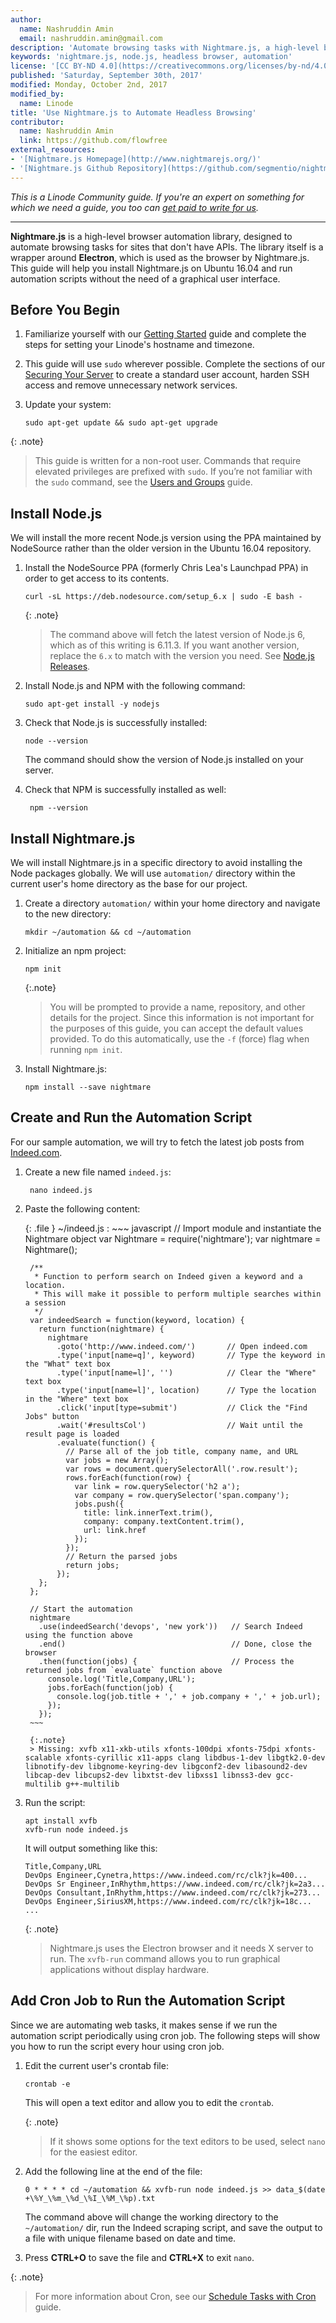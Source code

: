 ```yaml
---
author:
  name: Nashruddin Amin
  email: nashruddin.amin@gmail.com
description: 'Automate browsing tasks with Nightmare.js, a high-level browser automation library.'
keywords: 'nightmare.js, node.js, headless browser, automation'
license: '[CC BY-ND 4.0](https://creativecommons.org/licenses/by-nd/4.0)'
published: 'Saturday, September 30th, 2017'
modified: Monday, October 2nd, 2017
modified_by:
  name: Linode
title: 'Use Nightmare.js to Automate Headless Browsing'
contributor:
  name: Nashruddin Amin
  link: https://github.com/flowfree
external_resources:
- '[Nightmare.js Homepage](http://www.nightmarejs.org/)'
- '[Nightmare.js Github Repository](https://github.com/segmentio/nightmare)'
---
```


*This is a Linode Community guide. If you're an expert on something for which we need a guide, you too can [get paid to write for us](/docs/contribute).*

----


**Nightmare.js** is a high-level browser automation library, designed to automate browsing tasks for sites that don't have APIs. The library itself is a wrapper around **Electron**, which is used as the browser by Nightmare.js. This guide will help you install Nightmare.js on Ubuntu 16.04 and run automation scripts without the need of a graphical user interface.


## Before You Begin

1.  Familiarize yourself with our [Getting Started](/docs/getting-started) guide and complete the steps for setting your Linode's hostname and timezone.

2.  This guide will use `sudo` wherever possible. Complete the sections of our [Securing Your Server](/docs/security/securing-your-server) to create a standard user account, harden SSH access and remove unnecessary network services. 

3.  Update your system:

        sudo apt-get update && sudo apt-get upgrade

{: .note}
>
> This guide is written for a non-root user. Commands that require elevated privileges are prefixed with `sudo`. If you’re not familiar with the `sudo` command, see the [Users and Groups](/docs/tools-reference/linux-users-and-groups) guide.


## Install Node.js 

We will install the more recent Node.js version using the PPA maintained by NodeSource rather than the older version in the Ubuntu 16.04 repository.

1.  Install the NodeSource PPA (formerly Chris Lea's Launchpad PPA) in order to get access to its contents.

        curl -sL https://deb.nodesource.com/setup_6.x | sudo -E bash -

    {: .note}
    >
    > The command above will fetch the latest version of Node.js 6, which as of this writing is 6.11.3. If you want another version, replace the `6.x` to match with the version you need. See [Node.js Releases](https://nodejs.org/en/download/releases/).

2.  Install Node.js and NPM with the following command:

        sudo apt-get install -y nodejs

3.  Check that Node.js is successfully installed:

        node --version

    The command should show the version of Node.js installed on your server.

4. Check that NPM is successfully installed as well:

        npm --version


## Install Nightmare.js

We will install Nightmare.js in a specific directory to avoid installing the Node packages globally. We will use `automation/` directory within the current user's home directory as the base for our project.

1.  Create a directory `automation/` within your home directory and navigate to the new directory:

        mkdir ~/automation && cd ~/automation

2.  Initialize an npm project: 

        npm init 

    {:.note}
    > You will be prompted to provide a name, repository, and other details for the project. Since this information is not important for the purposes of this guide, you can accept the default values provided. To do this automatically, use the `-f` (force) flag when running `npm init`.

3.  Install Nightmare.js:

        npm install --save nightmare

## Create and Run the Automation Script

For our sample automation, we will try to fetch the latest job posts from [Indeed.com](http://indeed.com). 

1. Create a new file named `indeed.js`:

        nano indeed.js

2. Paste the following content:

    {: .file }
    ~/indeed.js
    :   ~~~ javascript
        // Import module and instantiate the Nightmare object
        var Nightmare = require('nightmare');
        var nightmare = Nightmare();

        /**
         * Function to perform search on Indeed given a keyword and a location.
         * This will make it possible to perform multiple searches within a session
         */
        var indeedSearch = function(keyword, location) {
          return function(nightmare) {
            nightmare
              .goto('http://www.indeed.com/')       // Open indeed.com
              .type('input[name=q]', keyword)       // Type the keyword in the "What" text box
              .type('input[name=l]', '')            // Clear the "Where" text box
              .type('input[name=l]', location)      // Type the location in the "Where" text box
              .click('input[type=submit')           // Click the "Find Jobs" button
              .wait('#resultsCol')                  // Wait until the result page is loaded
              .evaluate(function() {
                // Parse all of the job title, company name, and URL
                var jobs = new Array();
                var rows = document.querySelectorAll('.row.result');
                rows.forEach(function(row) {
                  var link = row.querySelector('h2 a');
                  var company = row.querySelector('span.company');
                  jobs.push({
                    title: link.innerText.trim(),
                    company: company.textContent.trim(),
                    url: link.href
                  });
                });
                // Return the parsed jobs
                return jobs;
              });
          };
        };

        // Start the automation
        nightmare
          .use(indeedSearch('devops', 'new york'))   // Search Indeed using the function above
          .end()                                     // Done, close the browser
          .then(function(jobs) {                     // Process the returned jobs from `evaluate` function above
            console.log('Title,Company,URL');
            jobs.forEach(function(job) {
              console.log(job.title + ',' + job.company + ',' + job.url);
            });
          });
        ~~~

        {:.note}
        > Missing: xvfb x11-xkb-utils xfonts-100dpi xfonts-75dpi xfonts-scalable xfonts-cyrillic x11-apps clang libdbus-1-dev libgtk2.0-dev libnotify-dev libgnome-keyring-dev libgconf2-dev libasound2-dev libcap-dev libcups2-dev libxtst-dev libxss1 libnss3-dev gcc-multilib g++-multilib
3.  Run the script:

        apt install xvfb
        xvfb-run node indeed.js

    It will output something like this:

        Title,Company,URL
        DevOps Engineer,Cynetra,https://www.indeed.com/rc/clk?jk=400...
        DevOps Sr Engineer,InRhythm,https://www.indeed.com/rc/clk?jk=2a3...
        DevOps Consultant,InRhythm,https://www.indeed.com/rc/clk?jk=273...
        DevOps Engineer,SiriusXM,https://www.indeed.com/rc/clk?jk=18c...
        ...

    {: .note}
    >
    > Nightmare.js uses the Electron browser and it needs X server to run. The `xvfb-run` command allows you to run graphical applications without display hardware.


## Add Cron Job to Run the Automation Script

Since we are automating web tasks, it makes sense if we run the automation script periodically using cron job. The following steps will show you how to run the script every hour using cron job.

1.  Edit the current user's crontab file:

        crontab -e

    This will open a text editor and allow you to edit the `crontab`.

    {: .note}
    >
    > If it shows some options for the text editors to be used, select `nano` for the easiest editor.

2.  Add the following line at the end of the file:

        0 * * * * cd ~/automation && xvfb-run node indeed.js >> data_$(date +\%Y_\%m_\%d_\%I_\%M_\%p).txt

    The command above will change the working directory to the `~/automation/` dir, run the Indeed scraping script, and save the output to a file with unique filename based on date and time.

3.  Press **CTRL+O** to save the file and **CTRL+X** to exit `nano`.

{: .note}
>
> For more information about Cron, see our [Schedule Tasks with Cron](/docs/tools-reference/tools/schedule-tasks-with-cron) guide.
